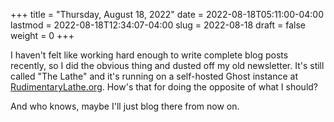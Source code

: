 +++
title = "Thursday, August 18, 2022"
date = 2022-08-18T05:11:00-04:00
lastmod = 2022-08-18T12:34:07-04:00
slug = 2022-08-18
draft = false
weight = 0
+++

I haven't felt like working hard enough to write complete blog posts recently, so I did the obvious thing and dusted off my old newsletter. It's still called "The Lathe" and it's running on a self-hosted Ghost instance at [RudimentaryLathe.org](https://rudimentarylathe.org). How's that for doing the opposite of what I should?

And who knows, maybe I'll just blog there from now on.

[//]: # "Exported with love from a post written in Org mode"
[//]: # "- https://github.com/kaushalmodi/ox-hugo"